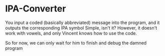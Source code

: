 # IPA-Converter
You input a coded (basically abbreviated) message into the program, and it outputs the corresponding IPA symbol
Simple, isn't it?
However, it doesn't work with vowels, and only Vincent knows how to use the code.

So for now, we can only wait for him to finish and debug the damned program
